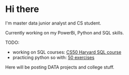 # Hi there 

I'm master data junior analyst and CS student.

Currently working on my PowerBi, Python and SQL skills.

TODO:
* working on SQL courses: [CS50 Harvard SQL course](https://cs50.harvard.edu/sql/2024/)
* practicing python so with: [50 exercises](https://www.practicepython.org/exercise/2014/04/25/12-list-ends.html)

Here will be posting DATA projects and college stuff.




